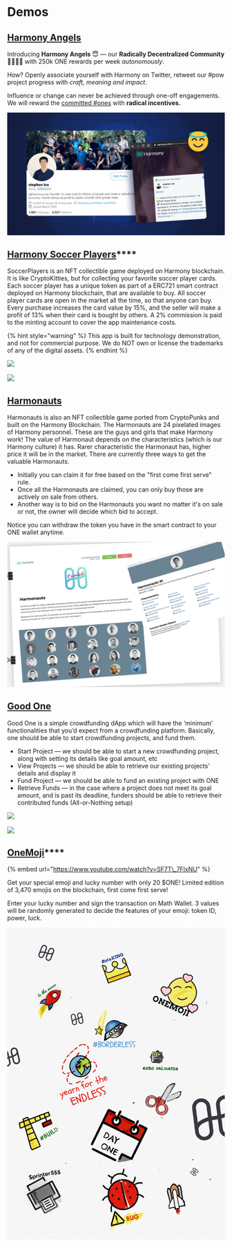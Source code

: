 # Demos

## [Harmony Angels](https://harmony.one/angels%20)

Introducing **Harmony Angels** 😇 — our **Radically Decentralized Community 👩‍👩‍👧‍👦** with 250k ONE rewards per week _autonomously_.

How? Openly associate yourself with Harmony on Twitter, retweet our \#pow project progress with _craft, meaning and impact_.

Influence or change can never be achieved through one-off engagements. We will reward the [committed \#ones](https://harmony.one/one) with **radical incentives.**

![](../.gitbook/assets/angels_stse.jpg)

## [**Harmony Soccer Players**](https://soccerplayers.demo.harmony.one/)\*\*\*\*

SoccerPlayers is an NFT collectible game deployed on Harmony blockchain. It is like CryptoKitties, but for collecting your favorite soccer player cards. Each soccer player has a unique token as part of a ERC721 smart contract deployed on Harmony blockchain, that are available to buy. All soccer player cards are open in the market all the time, so that anyone can buy. Every purchase increases the card value by 15%, and the seller will make a profit of 13% when their card is bought by others. A 2% commission is paid to the minting account to cover the app maintenance costs. 

{% hint style="warning" %}
This app is built for technology demonstration, and not for commercial purpose. We do NOT own or license the trademarks of any of the digital assets.
{% endhint %}

![](https://lh6.googleusercontent.com/fimKzfRuSVB4wlJc5syDTXcTeSbWT20XI_WmoIWf7EbKKEfgA54tmYiHNpiR2GR-jiXcvzP0Ywuv_5Z3kJOjhYqCX4mynhZWlEAUkwDRm6FsbAN_96JLHFZMAdfP93mCa83mwW2o)

![](https://lh6.googleusercontent.com/Es6aaeVgajGAd8WOCC1sR4twguBdKxUHzW8MkY64PpSq1dIombR8sywdCe3fdaaD8jNA3AY-OtHvOyQouUqXiSNnDqFl7xnjo_4XsnNCm5BGnds6irM1_A3d28r6kIt8dJfsPnA_)

## [Harmonauts](https://harmony.one/harmonauts-nft)

Harmonauts is also an NFT collectible game ported from CryptoPunks and built on the Harmony Blockchain. The Harmonauts are 24 pixelated images of Harmony personnel. These are the guys and girls that make Harmony work! The value of Harmonaut depends on the characteristics \(which is our Harmony culture\) it has. Rarer characteristic the Harmonaut has, higher price it will be in the market. There are currently three ways to get the valuable Harmonauts. 

* Initially you can claim it for free based on the "first come first serve" rule.
* Once all the Harmonauts are claimed, you can only buy those are actively on sale from others.
* Another way is to bid on the Harmonauts you want no matter it's on sale or not, the owner will decide which bid to accept. 

Notice you can withdraw the token you have in the smart contract to your ONE wallet anytime. 

![](../.gitbook/assets/img_0939.jpg)

## [Good One](http://crowdfunding.s3-website-us-west-1.amazonaws.com/) 

Good One is a simple crowdfunding dApp which will have the ‘minimum’ functionalities that you’d expect from a crowdfunding platform. Basically, one should be able to start crowdfunding projects, and fund them.

* Start Project — we should be able to start a new crowdfunding project, along with setting its details like goal amount, etc
* View Projects — we should be able to retrieve our existing projects’ details and display it
* Fund Project — we should be able to fund an existing project with ONE
* Retrieve Funds — in the case where a project does not meet its goal amount, and is past its deadline, funders should be able to retrieve their contributed funds \(All-or-Nothing setup\)

![](https://lh4.googleusercontent.com/8-v_R8ywFf9YM2_aF591mFK7wi-C-JKnORt8_jU7IZIc5J92za9qff0X0v_Ls4ksG0NkDKKRy8dpWzT8zXGv36k2fkDhKXQLBYjjKziQYTc8GgSVhDaWk8GaYYYaPWqBR2WMwKiX)

![](https://lh5.googleusercontent.com/k4YszD4sg6gwe5SgIsrsLW_tqWqscU7CJcHD6APjeMG8H_bugZPof_Yqk1WC5OYDzsS7mG9U6kzRqngSjTL3kM6SAV9un_KT9PvVYkTzSDEf1fGGkeyQWPOV69FWz32OKHyDfcsU)

## [OneMoji](https://peekpi.github.io/onemoji/dist/)\*\*\*\*

{% embed url="https://www.youtube.com/watch?v=SF7T\_7FlxNU" %}

Get your special emoji and lucky number with only 20 $ONE! Limited edition of 3,470 emojis on the blockchain, first come first serve!

Enter your lucky number and sign the transaction on Math Wallet. 3 values will be randomly generated to decide the features of your emoji: token ID, power, luck.

![](../.gitbook/assets/onemoji-2.png)

  


